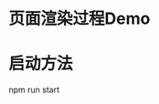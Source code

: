<!--
 * @Description: 
 * @Author: superman
 * @Date: 2020-04-02 00:54:45
 * @LastEditors: superman
 * @LastEditTime: 2020-04-02 00:58:22
 -->
# 页面渲染过程Demo

# 启动方法
npm run start
